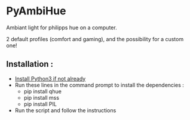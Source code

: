 # PyAmbiHue
Ambiant light for philipps hue on a computer.

2 default profiles (comfort and gaming), and the possibility for a custom one!

## Installation :

- [Install Python3 if not already](https://www.python.org/downloads/windows/)
- Run these lines in the command prompt to install the dependencies :
  - pip install qhue
  - pip install mss
  - pip install PIL
- Run the script and follow the instructions

